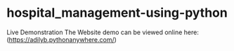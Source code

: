 # hospital_management-using-python

Live Demonstration
The Website demo can be viewed online here:(https://adilyb.pythonanywhere.com/)

